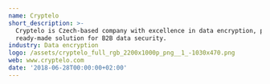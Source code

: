 ```yaml
---
name: Cryptelo
short_description: >-
  Cryptelo is Czech-based company with excellence in data encryption, providing
  ready-made solution for B2B data security. 
industry: Data encryption
logo: /assets/cryptelo_full_rgb_2200x1000p_png__1_-1030x470.png
web: www.cryptelo.com
date: '2018-06-28T00:00:00+02:00'
---
```



